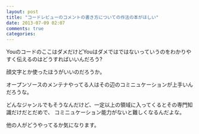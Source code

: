 ```yaml
---
layout: post
title: "コードレビューのコメントの書き方についての作法の本がほしい"
date: 2013-07-09 02:07
comments: true
categories:
---
```


YouのコードのここはダメだけどYouはダメではではないっていうのをわかりやすく伝えるのはどうすればいいんだろう?

顔文字とか使ったほうがいいのだろうか。

オープンソースのメンテナやってる人はその辺のコミニュケーションが上手いんだろうな。

どんなジャンルでもそうなんだけど、一定以上の領域に入ってくるとその専門知識だけだとだめで、
コミニュケーション能力がないと難しくなるんだよな。

他の人がどうやってるか気になります。
